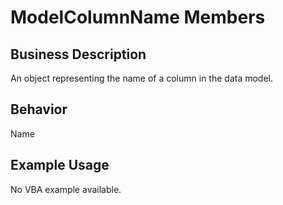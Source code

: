 # ModelColumnName Members

## Business Description
An object representing the name of a column in the data model.

## Behavior
Name

## Example Usage
No VBA example available.